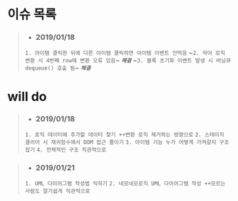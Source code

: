 
# 이슈 목록
> - ### 2019/01/18
>  `1. 아이템 클릭한 뒤에 다른 아이템 클릭하면 아이템 이벤트 안먹음`
>  ~`2. 악어 로직 변환 시 4번째 row에 변환 오류 있음`~ *__`해결`__*
>  ~`3. 블록 초기화 이벤트 발생 시 버닝큐 dequeue() 호출 됨`~ *__`해결`__*


 # will do
> - ### 2019/01/18
>  `1. 로직 데이터에 추가할 데이터 찾기 ++변환 로직 제거하는 방향으로`
>  `2. 스테이지 클리어 시 재귀함수에서 DOM 접근 줄이기`
>  `3. 아이템 기능 누가 어떻게 가져갈지 구조잡기`
>  `4. 전체적인 구조 직관적으로`
        
> - ### 2019/01/21
>  `1. UML 다이어그램 작성법 익히기`
>  `2. 네모네모로직 UML 다이어그램 작성 ++모르는 사람도 알기쉽게 직관적으로`